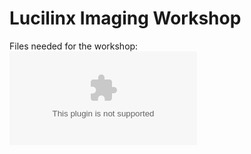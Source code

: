 # Lucilinx Imaging Workshop

Files needed for the workshop:
![imaging_workshop.zip](/imaging_workshop/imaging_workshop.zip)
